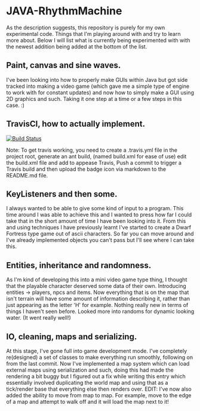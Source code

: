 # JAVA-RhythmMachine


As the description suggests, this repository is purely for my own experimental code. Things that I'm playing around with and try to learn more about. Below I will list what is currently being experimented with with the newest addition being added at the bottom of the list.

## Paint, canvas and sine waves.

I've been looking into how to properly make GUIs within Java but got side tracked into making a video game (which gave me a simple type of engine to work with for constant updates) and now how to simply make a GUI using 2D graphics and such. Taking it one step at a time or a few steps in this case. :)

## TravisCI, how to actually implement.

[![Build Status](https://travis-ci.org/Galaxiosaurus/JAVA-RhythmMachine.svg?branch=master)](https://travis-ci.org/Galaxiosaurus/JAVA-RhythmMachine)

Note: To get travis working, you need to create a .travis.yml file in the project root, generate an ant build, (named build.xml for ease of use) edit the build.xml file and add <target name="test"></target> to appease Travis, Push a commit to trigger a Travis build and then upload the badge icon via markdown to the README.md file.

## KeyListeners and then some.

I always wanted to be able to give some kind of input to a program. This time around I was able to achieve this and I wanted to press how far I could take that in the short amount of time I have been looking into it. From this and using techniques I have previously learnt I've started to create a Dwarf Fortress type game out of ascii characters. So far you can move around and I've already implemented objects you can't pass but I'll see where I can take this.

## Entities, inheritance and randomness.

As I'm kind of developing this into a mini video game type thing, I thought that the playable character deserved some data of their own. Introducing entities -> players, npcs and items. Now everything that is on the map that isn't terrain will have some amount of information describing it, rather than just appearing as the letter 'H' for example. Nothing really new in terms of things I haven't seen before. Looked more into randoms for dynamic looking water. (It went really well!)

##  IO, cleaning, maps and serializing.

At this stage, I've gone full into game development mode. I've completely re(designed) a set of classes to make everything run smoothly, following on from the last commit. Now I've implemented a map system which can load external maps using serialization and such, doing this had made the rendering a bit buggy but I figured out a fix while writing this entry which essentially involved duplicating the world map and using that as a tick/render base that everything else then renders over.
EDIT: I've now also added the ability to move from map to map. For example, move to the edge of a map and attempt to walk off and it will load the map next to it!